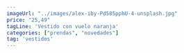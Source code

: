 ```yaml
---
imageUrl: "../images/alex-iby-Pd585pphU-4-unsplash.jpg"
price: "25,49"
tagLine: 'Vestido con vuelo naranja'
categories: ["prendas", "novedades"]
tag: 'vestidos'
---
```

